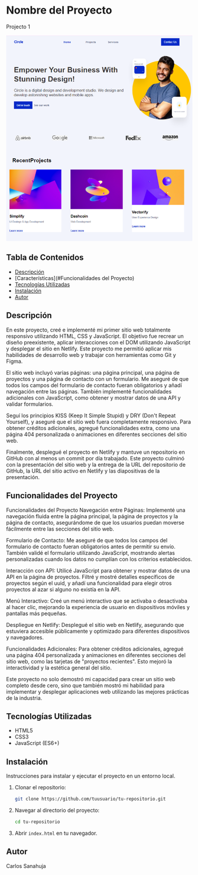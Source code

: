 # Nombre del Proyecto
Projecto 1


![index projecto](https://github.com/CarlesSanahuja/Proyecto1/blob/master/Captura%20de%20pantalla%20index.png)
## Tabla de Contenidos

- [Descripción](#descripción)
- [Características](#Funcionalidades del Proyecto)
- [Tecnologías Utilizadas](#tecnologías-utilizadas)
- [Instalación](#instalación)
- [Autor](#autor)

## Descripción

En este proyecto, creé e implementé mi primer sitio web totalmente responsivo utilizando HTML, CSS y JavaScript. El objetivo fue recrear un diseño preexistente, aplicar interacciones con el DOM utilizando JavaScript y desplegar el sitio en Netlify. Este proyecto me permitió aplicar mis habilidades de desarrollo web y trabajar con herramientas como Git y Figma.

El sitio web incluyó varias páginas: una página principal, una página de proyectos y una página de contacto con un formulario. Me aseguré de que todos los campos del formulario de contacto fueran obligatorios y añadí navegación entre las páginas. También implementé funcionalidades adicionales con JavaScript, como obtener y mostrar datos de una API y validar formularios.

Seguí los principios KISS (Keep It Simple Stupid) y DRY (Don't Repeat Yourself), y aseguré que el sitio web fuera completamente responsivo. Para obtener créditos adicionales, agregué funcionalidades extra, como una página 404 personalizada o animaciones en diferentes secciones del sitio web.

Finalmente, desplegué el proyecto en Netlify y mantuve un repositorio en GitHub con al menos un commit por día trabajado. Este proyecto culminó con la presentación del sitio web y la entrega de la URL del repositorio de GitHub, la URL del sitio activo en Netlify y las diapositivas de la presentación.

## Funcionalidades del Proyecto

Funcionalidades del Proyecto
Navegación entre Páginas: Implementé una navegación fluida entre la página principal, la página de proyectos y la página de contacto, asegurándome de que los usuarios puedan moverse fácilmente entre las secciones del sitio web.

Formulario de Contacto: Me aseguré de que todos los campos del formulario de contacto fueran obligatorios antes de permitir su envío. También validé el formulario utilizando JavaScript, mostrando alertas personalizadas cuando los datos no cumplían con los criterios establecidos.

Interacción con API: Utilicé JavaScript para obtener y mostrar datos de una API en la página de proyectos. Filtré y mostré detalles específicos de proyectos según el uuid, y añadí una funcionalidad para elegir otros proyectos al azar si alguno no existía en la API.

Menú Interactivo: Creé un menú interactivo que se activaba o desactivaba al hacer clic, mejorando la experiencia de usuario en dispositivos móviles y pantallas más pequeñas.

Despliegue en Netlify: Desplegué el sitio web en Netlify, asegurando que estuviera accesible públicamente y optimizado para diferentes dispositivos y navegadores.

Funcionalidades Adicionales: Para obtener créditos adicionales, agregué una página 404 personalizada y animaciones en diferentes secciones del sitio web, como las tarjetas de "proyectos recientes". Esto mejoró la interactividad y la estética general del sitio.

Este proyecto no solo demostró mi capacidad para crear un sitio web completo desde cero, sino que también mostró mi habilidad para implementar y desplegar aplicaciones web utilizando las mejores prácticas de la industria.

## Tecnologías Utilizadas

- HTML5
- CSS3
- JavaScript (ES6+)

## Instalación

Instrucciones para instalar y ejecutar el proyecto en un entorno local.

1. Clonar el repositorio:
    ```bash
    git clone https://github.com/tuusuario/tu-repositorio.git
    ```
2. Navegar al directorio del proyecto:
    ```bash
    cd tu-repositorio
    ```
3. Abrir `index.html` en tu navegador.

## Autor

Carlos Sanahuja

